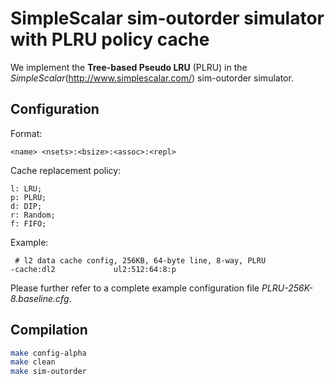 SimpleScalar sim-outorder simulator with PLRU policy cache
===

We implement the 
**Tree-based Pseudo LRU** (PLRU) 
in the _SimpleScalar_(http://www.simplescalar.com/) sim-outorder simulator.

## Configuration ##

Format:

```
<name> <nsets>:<bsize>:<assoc>:<repl>
```

Cache replacement policy:
```
l: LRU;
p: PLRU;
d: DIP;
r: Random;
f: FIFO;
```

Example:

```
 # l2 data cache config, 256KB, 64-byte line, 8-way, PLRU
-cache:dl2             ul2:512:64:8:p
```

Please further refer to a complete example configuration file _PLRU-256K-8.baseline.cfg_.

## Compilation ##

```bash
make config-alpha
make clean
make sim-outorder
```
